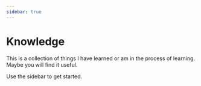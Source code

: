 ```yaml
---
sidebar: true
---
```


# Knowledge

This is a collection of things I have learned or am in the process of learning. Maybe you will find it useful. 

Use the sidebar to get started.

<!---

Publishing an accumulation of my personal knowledge online serves multiple purposes:

1. __Clarification__: There is a concept in software development called _refactoring_. Refactoring is the process of restructuring the internal software code to make it clearer - it doesn't usually affect the functionality but it helps to create clarity within the code. This blog is a refactoring of my knowledge. It forces me to reorganise my thoughts.
2. __Improvement__: Another popular software development concept is that of Kaizen. Kaizen is a Japanaese term which translates to "improvement". In the software world this it is a continuous process that is applied to every area, from the code to the development practices. This has a "compound" effect, where lots of small changes eventually create amazing results.
3. __Correction__: This is my personal implementation of _Cunningham's Law_, which states that "the best way to get the right answer on the internet is not to ask a question, it's to post the wrong answer." I make no promises that everything is correct or set in stone. If you can find logical fault in my thoughts, I encourage you to tell me. You can either submit a pull request on Github (if you know how), or you can message me directly.
-->

